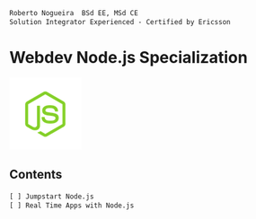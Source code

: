 ```
Roberto Nogueira  BSd EE, MSd CE
Solution Integrator Experienced - Certified by Ericsson
```

# Webdev Node.js Specialization

![ebook_cover](images/nodejs.png)

## Contents

```
[ ] Jumpstart Node.js
[ ] Real Time Apps with Node.js
```
